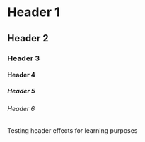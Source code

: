 # Header 1
## Header 2
### Header 3
#### Header 4
##### Header 5
###### Header 6

Testing header effects for learning purposes
